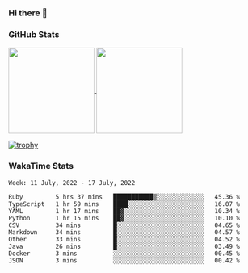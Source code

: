 ### Hi there 👋

### GitHub Stats

<a href="https://github.com/anuraghazra/github-readme-stats">
  <img align="center" height="170px" src="https://github-readme-stats.vercel.app/api/top-langs/?username=tksfjt1024&layout=compact&count_private=true&show_icons=true&show_icons=true&theme=graywhite" />
</a>
<a href="https://github.com/anuraghazra/github-readme-stats">
  <img align="center" height="170px" src="https://github-readme-stats.vercel.app/api?username=tksfjt1024&count_private=true&show_icons=true&show_icons=true&theme=graywhite" />
</a>

[![trophy](https://github-profile-trophy.vercel.app/?username=tksfjt1024)](https://github.com/ryo-ma/github-profile-trophy)

### WakaTime Stats

<!--START_SECTION:waka-->
```text
Week: 11 July, 2022 - 17 July, 2022

Ruby         5 hrs 37 mins   ███████████▒░░░░░░░░░░░░░   45.36 % 
TypeScript   1 hr 59 mins    ████░░░░░░░░░░░░░░░░░░░░░   16.07 % 
YAML         1 hr 17 mins    ██▓░░░░░░░░░░░░░░░░░░░░░░   10.34 % 
Python       1 hr 15 mins    ██▓░░░░░░░░░░░░░░░░░░░░░░   10.10 % 
CSV          34 mins         █░░░░░░░░░░░░░░░░░░░░░░░░   04.65 % 
Markdown     34 mins         █░░░░░░░░░░░░░░░░░░░░░░░░   04.57 % 
Other        33 mins         █░░░░░░░░░░░░░░░░░░░░░░░░   04.52 % 
Java         26 mins         █░░░░░░░░░░░░░░░░░░░░░░░░   03.49 % 
Docker       3 mins          ░░░░░░░░░░░░░░░░░░░░░░░░░   00.45 % 
JSON         3 mins          ░░░░░░░░░░░░░░░░░░░░░░░░░   00.42 % 
```
<!--END_SECTION:waka-->
